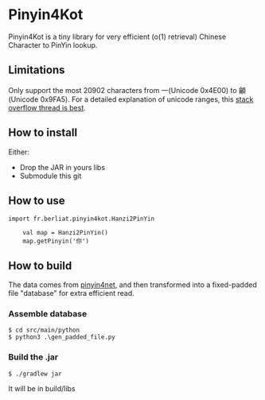 # Pinyin4Kot

Pinyin4Kot is a tiny library for  very efficient (o(1) retrieval) Chinese Character to PinYin lookup.

## Limitations
Only support the most 20902 characters from 一(Unicode 0x4E00) to 龥(Unicode 0x9FA5).
For a detailed explanation of unicode ranges, this [stack overflow thread is best](https://stackoverflow.com/questions/1366068/whats-the-complete-range-for-chinese-characters-in-unicode).

## How to install
Either:
- Drop the JAR in yours libs
- Submodule this git

## How to use
```
import fr.berliat.pinyin4kot.Hanzi2PinYin

    val map = Hanzi2PinYin()
    map.getPinyin('你')
```

## How to build
The data comes from [pinyin4net](https://github.com/YangKuang/pinyin4net/blob/master/src/Pinyin4net/Resources/unicode_to_hanyu_pinyin.xml),
and then transformed into a fixed-padded file "database" for extra efficient read.

### Assemble database
```
$ cd src/main/python
$ python3 .\gen_padded_file.py
```

### Build the .jar
```
$ ./gradlew jar
```
It will be in build/libs
